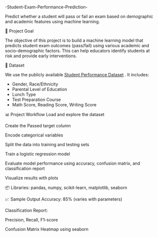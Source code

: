  -Student-Exam-Performance-Prediction-

Predict whether a student will pass or fail an exam based on demographic and academic features using machine learning.

 🎯 Project Goal

The objective of this project is to build a machine learning model that predicts student exam outcomes (pass/fail) using various academic and socio-demographic factors. This can help educators identify students at risk and provide early interventions.

 📁 Dataset

We use the publicly available [Student Performance Dataset](https://www.kaggle.com/datasets/spscientist/students-performance-in-exams) . It includes:

- Gender, Race/Ethnicity
- Parental Level of Education
- Lunch Type
- Test Preparation Course
- Math Score, Reading Score, Writing Score

📊 Project Workflow
Load and explore the dataset

Create the Passed target column

Encode categorical variables

Split the data into training and testing sets

Train a logistic regression model

Evaluate model performance using accuracy, confusion matrix, and classification report

Visualize results with plots

📦 Libraries:
pandas, numpy, scikit-learn, matplotlib, seaborn

📈 Sample Output
Accuracy: 85% (varies with parameters)

Classification Report:

Precision, Recall, F1-score

Confusion Matrix Heatmap using seaborn
